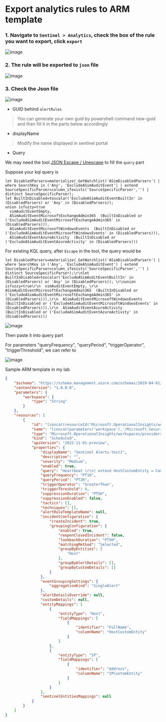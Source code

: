 # Export analytics rules to ARM template
### 1. Navigate to `Sentinel > Analytics`, check the box of the rule you want to export, click `export`
![image](https://user-images.githubusercontent.com/96930989/212596696-08040048-72c8-4697-a704-5279adf61da6.png)
### 2. The rule will be exported to `json` file
![image](https://user-images.githubusercontent.com/96930989/212595919-1cc852fc-cea4-4db5-bf08-2602a51efb98.png)
### 3. Check the Json file
![image](https://user-images.githubusercontent.com/96930989/217117828-11ac8048-a071-48eb-a93a-d9f4680bbb40.png)

* GUID behind `alertRules`
> You can generate your own guid by powershell command new-guid and then fill it in the parts below accordingly
* displayName
> Modify the name displayed in sentinel portal

* Query

We may need the tool [JSON Escape / Unescape](https://www.freeformatter.com/json-escape.html#before-output) to fill the `query` part

Suppose your kql query is 
```kusto
let DisabledParsers=materialize(_GetWatchlist('ASimDisabledParsers') | where SearchKey in ('Any', 'ExcludeASimAuditEvent') | extend SourceSpecificParser=column_ifexists('SourceSpecificParser','') | distinct SourceSpecificParser);
let BuiltInDisabled=toscalar('ExcludeASimAuditEventBuiltIn' in (DisabledParsers) or 'Any' in (DisabledParsers)); 
union isfuzzy=true
  vimAuditEventEmpty, 
  ASimAuditEventMicrosoftExchangeAdmin365  (BuiltInDisabled or ('ExcludeASimAuditEventMicrosoftExchangeAdmin365' in (DisabledParsers))),
  ASimAuditEventMicrosoftWindowsEvents  (BuiltInDisabled or ('ExcludeASimAuditEventMicrosoftWindowsEvents' in (DisabledParsers))),
  ASimAuditEventAzureActivity  (BuiltInDisabled or ('ExcludeASimAuditEventAzureActivity' in (DisabledParsers)))
```

For existing KQL query, after `Escape` in the tool, the query would be
```
let DisabledParsers=materialize(_GetWatchlist('ASimDisabledParsers') | where SearchKey in ('Any', 'ExcludeASimAuditEvent') | extend SourceSpecificParser=column_ifexists('SourceSpecificParser','') | distinct SourceSpecificParser);\r\nlet BuiltInDisabled=toscalar('ExcludeASimAuditEventBuiltIn' in (DisabledParsers) or 'Any' in (DisabledParsers)); \r\nunion isfuzzy=true\r\n  vimAuditEventEmpty, \r\n  ASimAuditEventMicrosoftExchangeAdmin365  (BuiltInDisabled or ('ExcludeASimAuditEventMicrosoftExchangeAdmin365' in (DisabledParsers))),\r\n  ASimAuditEventMicrosoftWindowsEvents  (BuiltInDisabled or ('ExcludeASimAuditEventMicrosoftWindowsEvents' in (DisabledParsers))),\r\n  ASimAuditEventAzureActivity  (BuiltInDisabled or ('ExcludeASimAuditEventAzureActivity' in (DisabledParsers)))
```
![image](https://user-images.githubusercontent.com/96930989/212622538-a5f1ad6a-68d8-479e-9e7e-02c72c3cc225.png)

Then paste it into query part

For parameters "queryFrequency", "queryPeriod", "triggerOperator", "triggerThreshold", we can refer to

![image](https://user-images.githubusercontent.com/96930989/217118810-fbdd609e-3dc1-468e-b317-d6902d76409d.png)

Sample ARM template in my lab
```json
{
    "$schema": "https://schema.management.azure.com/schemas/2019-04-01/deploymentTemplate.json#",
    "contentVersion": "1.0.0.0",
    "parameters": {
        "workspace": {
            "type": "String"
        }
    },
    "resources": [
        {
            "id": "[concat(resourceId('Microsoft.OperationalInsights/workspaces/providers', parameters('workspace'), 'Microsoft.SecurityInsights'),'/alertRules/dea422bf-5ccc-4d77-b75d-5ba650da442e')]",
            "name": "[concat(parameters('workspace'),'/Microsoft.SecurityInsights/dea422bf-5ccc-4d77-b75d-5ba650da442e')]",
            "type": "Microsoft.OperationalInsights/workspaces/providers/alertRules",
            "kind": "Scheduled",
            "apiVersion": "2022-11-01-preview",
            "properties": {
                "displayName": "Sentinel Alerts-test1",
                "description": "",
                "severity": "Medium",
                "enabled": true,
                "query": "Heartbeat \r\n| extend HostCustomEntity = Computer \r\n| extend IPCustomEntity = ComputerIP",
                "queryFrequency": "PT1H",
                "queryPeriod": "PT2H",
                "triggerOperator": "GreaterThan",
                "triggerThreshold": 0,
                "suppressionDuration": "PT5H",
                "suppressionEnabled": false,
                "tactics": [],
                "techniques": [],
                "alertRuleTemplateName": null,
                "incidentConfiguration": {
                    "createIncident": true,
                    "groupingConfiguration": {
                        "enabled": true,
                        "reopenClosedIncident": false,
                        "lookbackDuration": "PT5H",
                        "matchingMethod": "Selected",
                        "groupByEntities": [
                            "Host"
                        ],
                        "groupByAlertDetails": [],
                        "groupByCustomDetails": []
                    }
                },
                "eventGroupingSettings": {
                    "aggregationKind": "SingleAlert"
                },
                "alertDetailsOverride": null,
                "customDetails": null,
                "entityMappings": [
                    {
                        "entityType": "Host",
                        "fieldMappings": [
                            {
                                "identifier": "FullName",
                                "columnName": "HostCustomEntity"
                            }
                        ]
                    },
                    {
                        "entityType": "IP",
                        "fieldMappings": [
                            {
                                "identifier": "Address",
                                "columnName": "IPCustomEntity"
                            }
                        ]
                    }
                ],
                "sentinelEntitiesMappings": null
            }
        }
    ]
}
```
